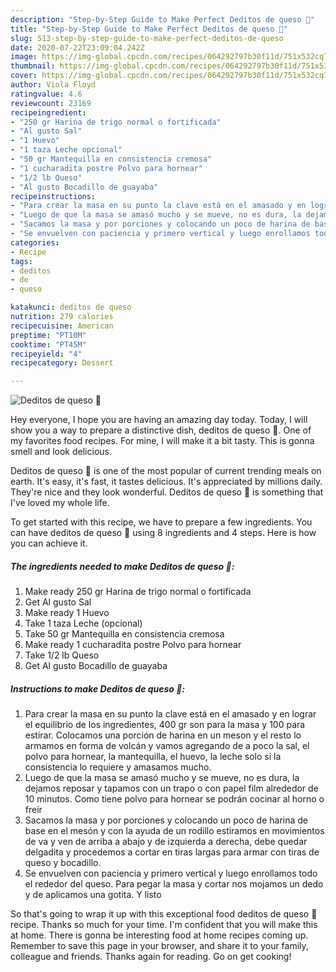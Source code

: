 ```yaml
---
description: "Step-by-Step Guide to Make Perfect Deditos de queso 🧀"
title: "Step-by-Step Guide to Make Perfect Deditos de queso 🧀"
slug: 513-step-by-step-guide-to-make-perfect-deditos-de-queso
date: 2020-07-22T23:09:04.242Z
image: https://img-global.cpcdn.com/recipes/064292797b30f11d/751x532cq70/deditos-de-queso-🧀-foto-principal.jpg
thumbnail: https://img-global.cpcdn.com/recipes/064292797b30f11d/751x532cq70/deditos-de-queso-🧀-foto-principal.jpg
cover: https://img-global.cpcdn.com/recipes/064292797b30f11d/751x532cq70/deditos-de-queso-🧀-foto-principal.jpg
author: Viola Floyd
ratingvalue: 4.6
reviewcount: 23169
recipeingredient:
- "250 gr Harina de trigo normal o fortificada"
- "Al gusto Sal"
- "1 Huevo"
- "1 taza Leche opcional"
- "50 gr Mantequilla en consistencia cremosa"
- "1 cucharadita postre Polvo para hornear"
- "1/2 lb Queso"
- "Al gusto Bocadillo de guayaba"
recipeinstructions:
- "Para crear la masa en su punto la clave está en el amasado y en lograr el equilibrio de los ingredientes, 400 gr son para la masa y 100 para estirar. Colocamos una porción de harina en un meson y el resto lo armamos en forma de volcán y vamos agregando de a poco la sal, el polvo para hornear, la mantequilla, el huevo, la leche solo si la consistencia lo requiere y amasamos mucho."
- "Luego de que la masa se amasó mucho y se mueve, no es dura, la dejamos reposar y tapamos con un trapo o con papel film alrededor de 10 minutos. Como tiene polvo para hornear se podrán cocinar al horno o freír"
- "Sacamos la masa y por porciones y colocando un poco de harina de base en el mesón y con la ayuda de un rodillo estiramos en movimientos de va y ven de arriba a abajo y de izquierda a derecha, debe quedar delgadita y procedemos a cortar en tiras largas para armar con tiras de queso y bocadillo."
- "Se envuelven con paciencia y primero vertical y luego enrollamos todo el rededor del queso. Para pegar la masa y cortar nos mojamos un dedo y de aplicamos una gotita. Y listo"
categories:
- Recipe
tags:
- deditos
- de
- queso

katakunci: deditos de queso 
nutrition: 279 calories
recipecuisine: American
preptime: "PT10M"
cooktime: "PT45M"
recipeyield: "4"
recipecategory: Dessert

---
```



![Deditos de queso 🧀](https://img-global.cpcdn.com/recipes/064292797b30f11d/751x532cq70/deditos-de-queso-🧀-foto-principal.jpg)

Hey everyone, I hope you are having an amazing day today. Today, I will show you a way to prepare a distinctive dish, deditos de queso 🧀. One of my favorites food recipes. For mine, I will make it a bit tasty. This is gonna smell and look delicious.

Deditos de queso 🧀 is one of the most popular of current trending meals on earth. It's easy, it's fast, it tastes delicious. It's appreciated by millions daily. They're nice and they look wonderful. Deditos de queso 🧀 is something that I've loved my whole life.




To get started with this recipe, we have to prepare a few ingredients. You can have deditos de queso 🧀 using 8 ingredients and 4 steps. Here is how you can achieve it.

<!--inarticleads1-->

##### The ingredients needed to make Deditos de queso 🧀:

1. Make ready 250 gr Harina de trigo normal o fortificada
1. Get Al gusto Sal
1. Make ready 1 Huevo
1. Take 1 taza Leche (opcional)
1. Take 50 gr Mantequilla en consistencia cremosa
1. Make ready 1 cucharadita postre Polvo para hornear
1. Take 1/2 lb Queso
1. Get Al gusto Bocadillo de guayaba




<!--inarticleads2-->

##### Instructions to make Deditos de queso 🧀:

1. Para crear la masa en su punto la clave está en el amasado y en lograr el equilibrio de los ingredientes, 400 gr son para la masa y 100 para estirar. Colocamos una porción de harina en un meson y el resto lo armamos en forma de volcán y vamos agregando de a poco la sal, el polvo para hornear, la mantequilla, el huevo, la leche solo si la consistencia lo requiere y amasamos mucho.
1. Luego de que la masa se amasó mucho y se mueve, no es dura, la dejamos reposar y tapamos con un trapo o con papel film alrededor de 10 minutos. Como tiene polvo para hornear se podrán cocinar al horno o freír
1. Sacamos la masa y por porciones y colocando un poco de harina de base en el mesón y con la ayuda de un rodillo estiramos en movimientos de va y ven de arriba a abajo y de izquierda a derecha, debe quedar delgadita y procedemos a cortar en tiras largas para armar con tiras de queso y bocadillo.
1. Se envuelven con paciencia y primero vertical y luego enrollamos todo el rededor del queso. Para pegar la masa y cortar nos mojamos un dedo y de aplicamos una gotita. Y listo




So that's going to wrap it up with this exceptional food deditos de queso 🧀 recipe. Thanks so much for your time. I'm confident that you will make this at home. There is gonna be interesting food at home recipes coming up. Remember to save this page in your browser, and share it to your family, colleague and friends. Thanks again for reading. Go on get cooking!
